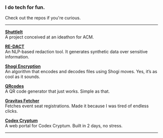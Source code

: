 ### I do tech for fun.

Check out the repos if you're curious. 

---

 **[ShuttleIt](https://github.com/theg1239/ShuttleIt)**  
  A project conceived at an ideathon for ACM. 

 **[RE-DACT](https://github.com/theg1239/RE-DACT)**  
  An NLP-based redaction tool. It generates synthetic data over sensitive information.

 **[Shogi Encryption](https://github.com/theg1239/shogiencryption)**  
  An algorithm that encodes and decodes files using Shogi moves. Yes, it’s as cool as it sounds.

 **[QRcodes](https://github.com/theg1239/QRcodes)**  
  A QR code generator that just works. Simple as that.

 **[Gravitas Fetcher](https://github.com/theg1239/gravitas-fetcher)**  
  Fetches event seat registrations. Made it because I was tired of endless clicks.

 **[Codex Cryptum](https://github.com/ACM-VIT/codex-portal)**  
  A web portal for Codex Cryptum. Built in 2 days, no stress.

---
